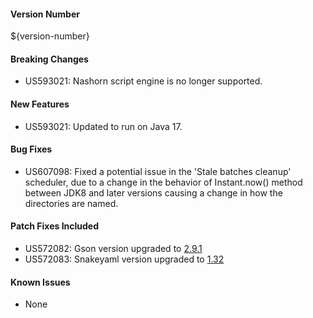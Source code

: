 #### Version Number
${version-number}

#### Breaking Changes
- US593021: Nashorn script engine is no longer supported.

#### New Features
- US593021: Updated to run on Java 17.

#### Bug Fixes
- US607098: Fixed a potential issue in the 'Stale batches cleanup' scheduler, due to a change in the behavior
   of Instant.now() method between JDK8 and later versions causing a change in how the directories are named.

#### Patch Fixes Included
- US572082: Gson version upgraded to [2.9.1](https://github.com/google/gson/releases/tag/gson-parent-2.9.1)
- US572083: Snakeyaml version upgraded to [1.32](https://bitbucket.org/snakeyaml/snakeyaml/wiki/Changes)

#### Known Issues
- None
